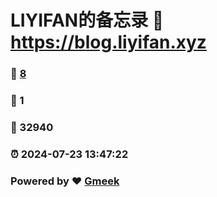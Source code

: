 # LIYIFAN的备忘录 :link: https://blog.liyifan.xyz 
### :page_facing_up: [8](https://blog.liyifan.xyz/tag.html) 
### :speech_balloon: 1 
### :hibiscus: 32940 
### :alarm_clock: 2024-07-23 13:47:22 
### Powered by :heart: [Gmeek](https://github.com/Meekdai/Gmeek)
